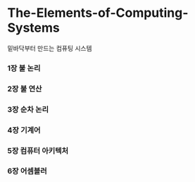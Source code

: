 # The-Elements-of-Computing-Systems
밑바닥부터 만드는 컴퓨팅 시스템

### 1장 불 논리
### 2장 불 연산
### 3장 순차 논리
### 4장 기계어
### 5장 컴퓨터 아키텍처
### 6장 어셈블러
